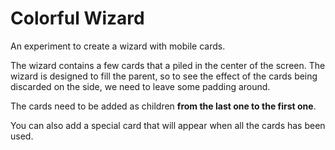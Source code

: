 # Colorful Wizard

An experiment to create a wizard with mobile cards.

The wizard contains a few cards that a piled in the center of the screen. The wizard is designed to fill the parent, so to see the effect of the cards being discarded on the side, we need to leave some padding around.

The cards need to be added as children **from the last one to the first one**.

You can also add a special card that will appear when all the cards has been used.
